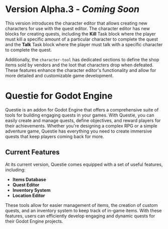 # Version Alpha.3 - *Coming Soon*
This version introduces the character editor that allows creating new characters for use with the quest editor. The character editor has new blocks for creating quests, including the **Kill** Task block where the player must kill a specific amount of a particular character to complete the quest and the **Talk** Task block where the player must talk with a specific character to complete the quest.

Additionally, the `character-tool` has dedicated sections to define the shop items sold by vendors and the loot that characters drop when defeated. These features enhance the character editor's functionality and allow for more detailed and customizable game development.

# Questie for Godot Engine
Questie is an addon for Godot Engine that offers a comprehensive suite of tools for building engaging quests in your games. With Questie, you can easily create and manage quests, define objectives, and reward players for their achievements. Whether you're designing a complex RPG or a simple adventure game, Questie has everything you need to create immersive quests that keep players coming back for more.

## Current Features
At its current version, Questie comes equipped with a set of useful features, including:

- **Items Database**
- **Quest Editor**
- **Inventory System**
- **Location Editor**

These tools allow for easier management of items, the creation of custom quests, and an inventory system to keep track of in-game items. With these features, users can efficiently develop engaging and dynamic quests for their Godot Engine projects.
